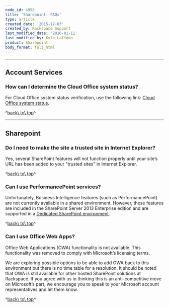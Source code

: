 ```yaml
---
node_id: 4998
title: 'Sharepoint: FAQs'
type: article
created_date: '2015-12-03'
created_by: Rackspace Support
last_modified_date: '2016-01-11'
last_modified_by: Kyle Laffoon
product: Sharepoint
body_format: full_html
---
```


------------------------------------------------------------------------

Account Services
----------------

### How can I determine the Cloud Office system status?

For Cloud Office system status verification, use the following
link: [Cloud Office system status](http://status.apps.rackspace.com/).

^[back\\ to\\ top](#top)^

------------------------------------------------------------------------

Sharepoint
----------

### Do I need to make the site a trusted site in Internet Explorer?

Yes, several SharePoint features will not function properly until your
site&rsquo;s URL has been added to your "trusted sites" in Internet Explorer.

^[back\\ to\\ top](#top)^

### Can I use PerformancePoint services?

Unfortunately, Business Intelligence features (such as
PerformancePoint) are not currently available in a shared environment.
However, these features are included in the SharePoint Server 2013
Enterprise edition and are supported in a [Dedicated SharePoint
environment](http://sharepoint.rackspace.com/dedicated).

^[back\\ to\\ top](#top)^

### Can I use Office Web Apps?

Office Web Applications (OWA) functionality is not available. This
functionality was removed to comply with Microsoft&rsquo;s licensing terms.

We are exploring possible options to be able to add OWA back to this
environment but there is no time table for a resolution. It should be
noted that OWA is still available for other hosted SharePoint solutions
at Rackspace. If you agree with us in thinking this is an
anti-competitive move on Microsoft&rsquo;s part, we encourage you to speak to
your Microsoft account representatives and let them know.

^[back\\ to\\ top](#top)^

